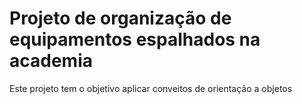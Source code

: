 # Projeto de organização de equipamentos espalhados na academia

Este projeto tem o objetivo aplicar conveitos de orientação a objetos